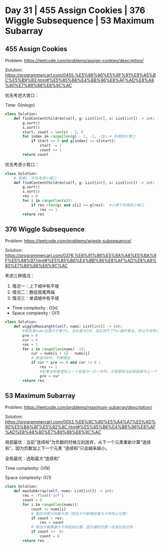 # Day 31 | 455 Assign Cookies | 376 Wiggle Subsequence | 53 Maximum Subarray

## 455 Assign Cookies

Problem: https://leetcode.com/problems/assign-cookies/description/

Solution: https://programmercarl.com/0455.%E5%88%86%E5%8F%91%E9%A5%BC%E5%B9%B2.html#%E5%85%B6%E4%BB%96%E8%AF%AD%E8%A8%80%E7%89%88%E6%9C%AC

优先考虑大胃口：

Time: O(nlogn)

```python
class Solution:
    def findContentChildren(self, g: List[int], s: List[int]) -> int:
        g.sort()
        s.sort()
        start, count = len(s) - 1, 0
        for index in range(len(g) - 1, -1, -1): # 先喂饱大胃口
            if start >= 0 and g[index] <= s[start]:
                start -= 1
                count += 1
        return count
```

优先考虑小胃口：

```python
class Solution:
    # 思路1：优先考虑小胃口
    def findContentChildren(self, g: List[int], s: List[int]) -> int:
        g.sort()
        s.sort()
        res = 0
        for i in range(len(s)):
            if res <len(g) and s[i] >= g[res]:  #小饼干先喂饱小胃口
                res += 1
        return res
```

## 376 Wiggle Subsequence

Problem: https://leetcode.com/problems/wiggle-subsequence/

Solution: https://programmercarl.com/0376.%E6%91%86%E5%8A%A8%E5%BA%8F%E5%88%97.html#%E5%85%B6%E4%BB%96%E8%AF%AD%E8%A8%80%E7%89%88%E6%9C%AC

考虑三种情况：

1. 情况一：上下坡中有平坡
2. 情况二：数组首尾两端
3. 情况三：单调坡中有平坡

- Time complexity : O(n)
- Space complexity : O(1)

```python
class Solution:
    def wiggleMaxLength(self, nums: List[int]) -> int:
        #题目里nums长度大于等于1，当长度为1时，其实到不了for循环里去，所以不用考虑nums长度
        pre = 0
        cur = 0
        res = 1
        for i in range(len(nums) -1):
            cur = nums[i + 1] - nums[i]
            # 差值为0时，不算摆动
            if cur * pre =< 0 and cur != 0 :
                res += 1
                #如果当前差值和上一个差值为一正一负时，才需要用当前差值替代上一个差值
                pre = cur
        return res
```

## 53 Maximum Subarray

Problem: https://leetcode.com/problems/maximum-subarray/description/

Solution: https://programmercarl.com/0053.%E6%9C%80%E5%A4%A7%E5%AD%90%E5%BA%8F%E5%92%8C.html#%E5%85%B6%E4%BB%96%E8%AF%AD%E8%A8%80%E7%89%88%E6%9C%AC

局部最优：当前“连续和”为负数的时候立刻放弃，从下一个元素重新计算“连续和”，因为负数加上下一个元素 “连续和”只会越来越小。

全局最优：选取最大“连续和”

Time complexity: O(N)

Space complexity: O(1)

```python
class Solution:
    def maxSubArray(self, nums: List[int]) -> int:
        res = -float('inf')
        count = 0
        for i in range(len(nums)):
            count += nums[i]
            # 取区间累计的最大值（相当于不断确定最大子序终止位置）
            if count > res:
                res = count
            # 相当于重置最大子序起始位置，因为遇到负数一定是拉低总和
            if count <=  0:
                count = 0
        return res
```